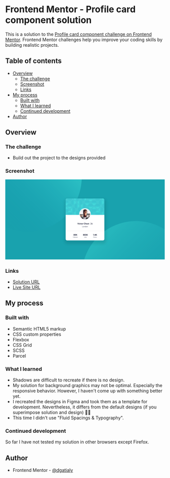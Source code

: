 # Frontend Mentor - Profile card component solution

This is a solution to the [Profile card component challenge on Frontend Mentor](https://www.frontendmentor.io/challenges/profile-card-component-cfArpWshJ). Frontend Mentor challenges help you improve your coding skills by building realistic projects. 

## Table of contents

- [Overview](#overview)
  - [The challenge](#the-challenge)
  - [Screenshot](#screenshot)
  - [Links](#links)
- [My process](#my-process)
  - [Built with](#built-with)
  - [What I learned](#what-i-learned)
  - [Continued development](#continued-development)
- [Author](#author)

## Overview

### The challenge

- Build out the project to the designs provided

### Screenshot

![](./screenshot.png)

### Links

- [Solution URL](https://www.frontendmentor.io/solutions/profile-card-component-using-flexbox-and-grid-FUlYykdW9)
- [Live Site URL](https://suspicious-ride-6c61b3.netlify.app/)

## My process

### Built with

- Semantic HTML5 markup
- CSS custom properties
- Flexbox
- CSS Grid
- SCSS
- Parcel

### What I learned

- Shadows are difficult to recreate if there is no design.
- My solution for background graphics may not be optimal. Especially the responsive behavior. However, I haven't come up with something better yet.
- I recreated the designs in Figma and took them as a template for development. Nevertheless, it differs from the default designs (if you superimpose solution and design) 🧐🤷
- This time I didn't use "Fluid Spacings & Typography".

### Continued development

So far I have not tested my solution in other browsers except Firefox. 

## Author

- Frontend Mentor - [@dgatialy](https://www.frontendmentor.io/profile/dgatialy)
